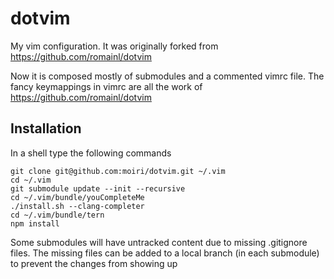dotvim
======

My vim configuration. It was originally forked from
https://github.com/romainl/dotvim

Now it is composed mostly of submodules and a commented vimrc file. The fancy
keymappings in vimrc are all the work of https://github.com/romainl/dotvim

Installation
------------
In a shell type the following commands

    git clone git@github.com:moiri/dotvim.git ~/.vim
    cd ~/.vim
    git submodule update --init --recursive
    cd ~/.vim/bundle/youCompleteMe
    ./install.sh --clang-completer
    cd ~/.vim/bundle/tern
    npm install

Some submodules will have untracked content due to missing .gitignore files. The
missing files can be added to a local branch (in each submodule) to prevent the
changes from showing up
